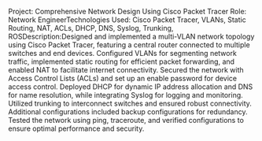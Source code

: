 Project: Comprehensive Network Design Using Cisco Packet Tracer
Role: Network EngineerTechnologies Used: Cisco Packet Tracer, VLANs, Static Routing, NAT, ACLs, DHCP, DNS, Syslog, Trunking, ROSDescription:Designed and implemented a multi-VLAN network topology using Cisco Packet Tracer, featuring a central router connected to multiple switches and end devices. Configured VLANs for segmenting network traffic, implemented static routing for efficient packet forwarding, and enabled NAT to facilitate internet connectivity. Secured the network with Access Control Lists (ACLs) and set up an enable password for device access control. Deployed DHCP for dynamic IP address allocation and DNS for name resolution, while integrating Syslog for logging and monitoring. Utilized trunking to interconnect switches and ensured robust connectivity. Additional configurations included backup configurations for redundancy. Tested the network using ping, traceroute, and verified configurations to ensure optimal performance and security.
